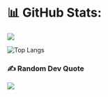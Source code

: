 # 📊 GitHub Stats:
![](https://github-readme-stats.vercel.app/api?username=a1eeee&theme=midnight-purple&hide_border=false&include_all_commits=true&count_private=true)<br/>

![Top Langs](https://github-readme-stats.vercel.app/api/top-langs/?username=a1eeee&theme=midnight-purple&layout=compact)

### ✍️ Random Dev Quote
![](https://quotes-github-readme.vercel.app/api?type=horizontal&theme=merko)
<!-- Proudly created with GPRM ( https://gprm.itsvg.in ) -->
